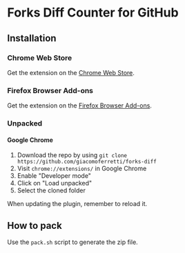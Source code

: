 # Forks Diff Counter for GitHub

## Installation

### Chrome Web Store

Get the extension on the [Chrome Web Store](https://chrome.google.com/webstore/detail/eencojgimolmahmdfpnfbcldppmlokfg).

### Firefox Browser Add-ons

Get the extension on the [Firefox Browser Add-ons](https://addons.mozilla.org/en-US/firefox/addon/forks-diff-counter-for-github/).

### Unpacked

#### Google Chrome

1. Download the repo by using `git clone https://github.com/giacomoferretti/forks-diff`
2. Visit `chrome://extensions/` in Google Chrome
3. Enable "Developer mode"
4. Click on "Load unpacked"
5. Select the cloned folder

When updating the plugin, remember to reload it.

## How to pack

Use the `pack.sh` script to generate the zip file.
